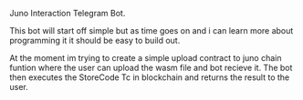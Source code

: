 Juno Interaction Telegram Bot. 

This bot will start off simple but as time goes on and i can learn more about programming it it should be easy to build out.

At the moment im trying to create a simple upload contract to juno chain funtion where the user can upload the wasm file and bot recieve it. 
The bot then executes the StoreCode Tc in blockchain and returns the result to the user. 

